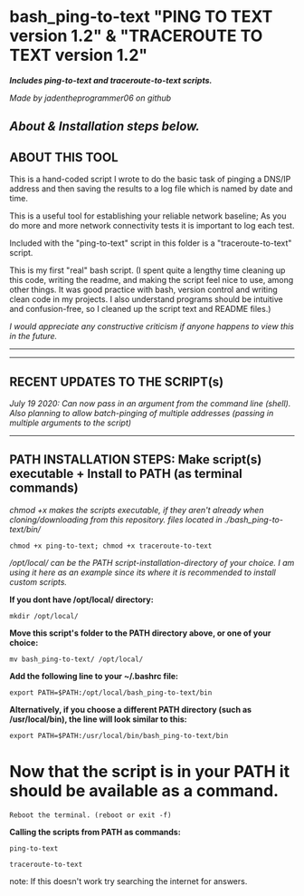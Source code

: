 # bash_ping-to-text "PING TO TEXT version 1.2" & "TRACEROUTE TO TEXT version 1.2"
***Includes ping-to-text and traceroute-to-text scripts.***

*Made by jadentheprogrammer06 on github*
 
*About & Installation steps below.*
---------------------------------------------------
ABOUT THIS TOOL
---------------------------------------------------
This is a hand-coded script I wrote to do the basic task of
pinging a DNS/IP address and then saving the results to
a log file which is named by date and time.

This is a useful tool for establishing your reliable network baseline; As you do more and more network connectivity tests it is important to log each test.

Included with the "ping-to-text" script in this folder is a "traceroute-to-text" script.

This is my first "real" bash script. (I spent quite a lengthy time cleaning up this code, writing the readme, and making the script
feel nice to use, among other things. It was good practice with bash, version control and writing clean code in my projects. I also understand programs should be intuitive and confusion-free, so I cleaned up the script text and README files.)

*I would appreciate any constructive criticism if anyone happens to view this in the future.*

---------------------------------------------------
----------------------------------------------------
RECENT UPDATES TO THE SCRIPT(s)
----------------------------------------------------
*July 19 2020: Can now pass in an argument from the command line (shell).*
*Also planning to allow batch-pinging of multiple addresses (passing in multiple arguments to the script)*

----------------------------------------------------
PATH INSTALLATION STEPS:  Make script(s) executable + Install to PATH (as terminal commands)
----------------------------------------------------
*chmod +x makes the scripts executable, if they aren't already when cloning/downloading from this repository.*
*files located in ./bash_ping-to-text/bin/*

	chmod +x ping-to-text; chmod +x traceroute-to-text

*/opt/local/ can be the PATH script-installation-directory of your choice. I am using it here as an example since its where it is recommended to install custom scripts.*


**If you dont have /opt/local/ directory:**

	mkdir /opt/local/


**Move this script's folder to the PATH directory above, or one of your choice:**

	mv bash_ping-to-text/ /opt/local/


**Add the following line to your ~/.bashrc file:**

	export PATH=$PATH:/opt/local/bash_ping-to-text/bin

**Alternatively, if you choose a different PATH directory (such as /usr/local/bin), the line will look similar to this:**

	export PATH=$PATH:/usr/local/bin/bash_ping-to-text/bin

# Now that the script is in your PATH it should be available as a command.
	Reboot the terminal. (reboot or exit -f)

**Calling the scripts from PATH as commands:**

	ping-to-text

	traceroute-to-text

note: If this doesn't work try searching the internet for answers.
